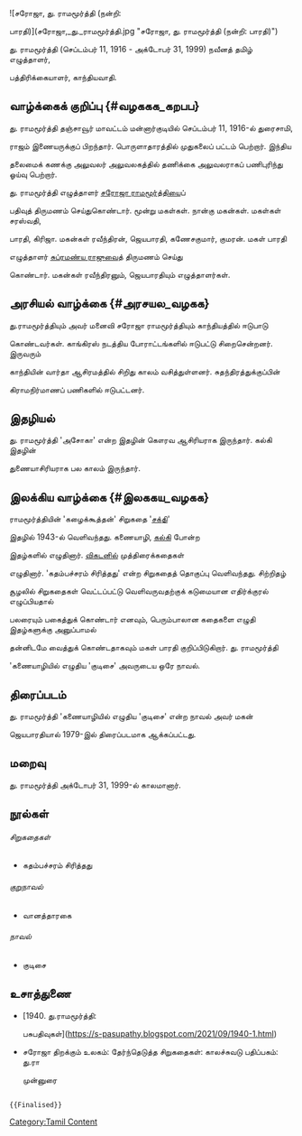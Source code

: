 ![சரோஜா, து. ராமமூர்த்தி (நன்றி:
பாரதி)](சரோஜா,_து._ராமமூர்த்தி.jpg "சரோஜா, து. ராமமூர்த்தி (நன்றி: பாரதி)")
து. ராமமூர்த்தி (செப்டம்பர் 11, 1916 - அக்டோபர் 31, 1999) நவீனத் தமிழ் எழுத்தாளர்,
பத்திரிக்கையாளர், காந்தியவாதி.

## வாழ்க்கைக் குறிப்பு {#வழககக_கறபப}

து. ராமமூர்த்தி தஞ்சாவூர் மாவட்டம் மன்னார்குடியில் செப்டம்பர் 11, 1916-ல் துரைசாமி,
ராஜம் இணையருக்குப் பிறந்தார். பொருளாதாரத்தில் முதுகலைப் பட்டம் பெற்றார். இந்திய
தலைமைக் கணக்கு அலுவலர் அலுவலகத்தில் தணிக்கை அலுவலராகப் பணிபுரிந்து ஓய்வு பெற்றார்.

து. ராமமூர்த்தி எழுத்தாளர் [சரோஜா ராமமூர்த்திய](சரோஜா_ராமமூர்த்தி "wikilink")ைப்
பதிவுத் திருமணம் செய்துகொண்டார். மூன்று மகள்கள். நான்கு மகன்கள். மகள்கள் சரஸ்வதி,
பாரதி, கிரிஜா. மகன்கள் ரவீந்திரன், ஜெயபாரதி, கணேசகுமார், குமரன். மகள் பாரதி
எழுத்தாளர் [சுப்ரமண்ய ராஜுவ](சுப்ரமண்ய_ராஜு "wikilink")ைத் திருமணம் செய்து
கொண்டார். மகன்கள் ரவீந்திரனும், ஜெயபாரதியும் எழுத்தாளர்கள்.

## அரசியல் வாழ்க்கை {#அரசயல_வழகக}

து.ராமமூர்த்தியும் அவர் மனைவி சரோஜா ராமமூர்த்தியும் காந்தியத்தில் ஈடுபாடு
கொண்டவர்கள். காங்கிரஸ் நடத்திய போராட்டங்களில் ஈடுபட்டு சிறைசென்றனர். இருவரும்
காந்தியின் வார்தா ஆசிரமத்தில் சிறிது காலம் வசித்துள்ளனர். சுதந்திரத்துக்குப்பின்
கிராமநிர்மாணப் பணிகளில் ஈடுபட்டனர்.

## இதழியல்

து. ராமமூர்த்தி \'அசோகா\' என்ற இதழின் கௌரவ ஆசிரியராக இருந்தார். கல்கி இதழின்
துணையாசிரியராக பல காலம் இருந்தார்.

## இலக்கிய வாழ்க்கை {#இலககய_வழகக}

ராமமூர்த்தியின் \'கழைக்கூத்தன்\' சிறுகதை \'[சக்தி](சக்தி_(இதழ்) "wikilink")\'
இதழில் 1943-ல் வெளிவந்தது. கணையாழி, [கல்கி](கல்கி_(வார_இதழ்) "wikilink") போன்ற
இதழ்களில் எழுதினார். [விகடனில](ஆனந்த_விகடன் "wikilink")் முத்திரைக்கதைகள்
எழுதினார். \'கதம்பச்சரம் சிரித்தது\' என்ற சிறுகதைத் தொகுப்பு வெளிவந்தது. சிற்றிதழ்
சூழலில் சிறுகதைகள் வெட்டப்பட்டு வெளிவருவதற்குக் கடுமையான எதிர்க்குரல் எழுப்பியதால்
பலரையும் பகைத்துக் கொண்டார் எனவும், பெரும்பாலான கதைகளை எழுதி இதழ்களுக்கு அனுப்பாமல்
தன்னிடமே வைத்துக் கொண்டதாகவும் மகள் பாரதி குறிப்பிடுகிறார். து. ராமமூர்த்தி
\'கணையாழியில் எழுதிய \'குடிசை\' அவருடைய ஒரே நாவல்.

## திரைப்படம்

து. ராமமூர்த்தி \'கணையாழியில் எழுதிய \'குடிசை\' என்ற நாவல் அவர் மகன்
ஜெயபாரதியால் 1979-இல் திரைப்படமாக ஆக்கப்பட்டது.

## மறைவு

து. ராமமூர்த்தி அக்டோபர் 31, 1999-ல் காலமானார்.

## நூல்கள்

###### சிறுகதைகள்

-   கதம்பச்சரம் சிரித்தது

###### குறுநாவல்

-   வானத்தாரகை

###### நாவல்

-   குடிசை

## உசாத்துணை

-   [1940. து.ராமமூர்த்தி:
    பசுபதிவுகள்](https://s-pasupathy.blogspot.com/2021/09/1940-1.html)
-   சரோஜா திறக்கும் உலகம்: தேர்ந்தெடுத்த சிறுகதைகள்: காலச்சுவடு பதிப்பகம்: து.ரா
    முன்னுரை

```{=mediawiki}
{{Finalised}}
```
[Category:Tamil Content](Category:Tamil_Content "wikilink")
